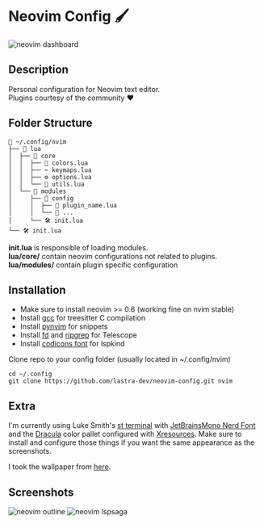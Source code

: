 # Neovim Config 🖌️

![neovim dashboard](https://i.imgur.com/rD2KOB1.png)


## Description

Personal configuration for Neovim text editor.  
Plugins courtesy of the community ❤️


## Folder Structure

```text
📂 ~/.config/nvim
├── 📂 lua
│  ├── 📁 core
│  │  ├── 🎨 colors.lua
│  │  ├── ✂️ keymaps.lua
│  │  ├── ⚙️ options.lua
│  │  └── 🧰 utils.lua
│  └── 📂 modules
│     ├── 📁 config
│     │  ├── 🔨 plugin_name.lua
│     │  └── 🔨 ...
│     └── 🛠️ init.lua
└── 🛠️ init.lua
```

**init.lua** is responsible of loading modules.  
**lua/core/** contain neovim configurations not related to plugins.  
**lua/modules/** contain plugin specific configuration  


## Installation

- Make sure to install neovim >= 0.6 (working fine on nvim stable)
- Install [gcc](https://gcc.gnu.org/) for treesitter C compilation
- Install [pynvim](https://github.com/neovim/pynvim) for snippets
- Install [fd](https://github.com/sharkdp/fd) and [ripgrep](https://github.com/BurntSushi/ripgrep) for Telescope
- Install [codicons font](https://github.com/microsoft/vscode-codicons/raw/main/dist/codicon.ttf) for lspkind

Clone repo to your config folder (usually located in ~/.config/nvim)

```
cd ~/.config
git clone https://github.com/lastra-dev/neovim-config.git nvim
```


## Extra

I'm currently using Luke Smith's [st terminal](https://github.com/LukeSmithxyz/st)
with [JetBrainsMono Nerd Font](https://www.nerdfonts.com/font-downloads) and
the [Dracula](https://draculatheme.com/xresources) color pallet configured with
[Xresources](https://github.com/lastra-dev/dotfiles/blob/master/.Xresources).
Make sure to install and configure those things if you want the same appearance as the screenshots.

I took the wallpaper from [here](https://gitlab.com/dwt1/wallpapers/-/blob/master/0070.jpg).


## Screenshots

![neovim outline](https://i.imgur.com/HQpm4x2.png)
![neovim lspsaga](https://i.imgur.com/PWyYOqv.png)
